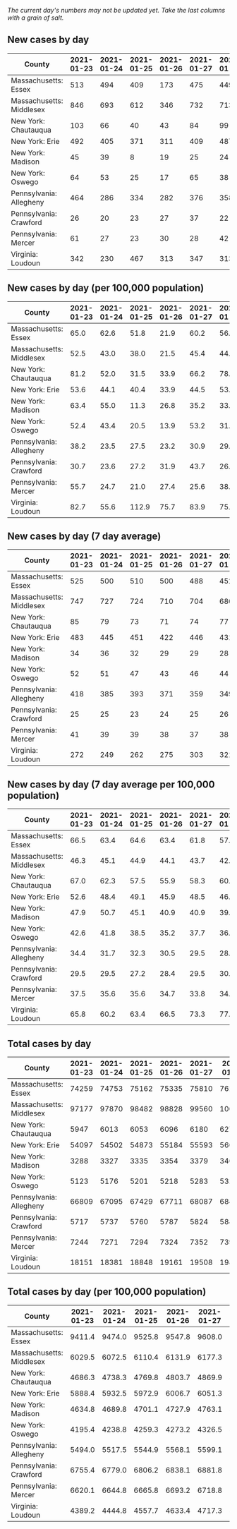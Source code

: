 _The current day's numbers may not be updated yet. Take the last columns with a grain of salt._
## New cases by day

| County | 2021-01-23 | 2021-01-24 | 2021-01-25 | 2021-01-26 | 2021-01-27 | 2021-01-28 | 2021-01-29 |
| --- | --- | --- | --- | --- | --- | --- | --- |
| Massachusetts: Essex | 513 | 494 | 409 | 173 | 475 | 449 |  |
| Massachusetts: Middlesex | 846 | 693 | 612 | 346 | 732 | 713 |  |
| New York: Chautauqua | 103 | 66 | 40 | 43 | 84 | 99 |  |
| New York: Erie | 492 | 405 | 371 | 311 | 409 | 487 |  |
| New York: Madison | 45 | 39 | 8 | 19 | 25 | 24 |  |
| New York: Oswego | 64 | 53 | 25 | 17 | 65 | 38 |  |
| Pennsylvania: Allegheny | 464 | 286 | 334 | 282 | 376 | 358 |  |
| Pennsylvania: Crawford | 26 | 20 | 23 | 27 | 37 | 22 |  |
| Pennsylvania: Mercer | 61 | 27 | 23 | 30 | 28 | 42 |  |
| Virginia: Loudoun | 342 | 230 | 467 | 313 | 347 | 313 |  |

## New cases by day (per 100,000 population)

| County | 2021-01-23 | 2021-01-24 | 2021-01-25 | 2021-01-26 | 2021-01-27 | 2021-01-28 | 2021-01-29 |
| --- | --- | --- | --- | --- | --- | --- | --- |
| Massachusetts: Essex | 65.0 | 62.6 | 51.8 | 21.9 | 60.2 | 56.9 |  |
| Massachusetts: Middlesex | 52.5 | 43.0 | 38.0 | 21.5 | 45.4 | 44.2 |  |
| New York: Chautauqua | 81.2 | 52.0 | 31.5 | 33.9 | 66.2 | 78.0 |  |
| New York: Erie | 53.6 | 44.1 | 40.4 | 33.9 | 44.5 | 53.0 |  |
| New York: Madison | 63.4 | 55.0 | 11.3 | 26.8 | 35.2 | 33.8 |  |
| New York: Oswego | 52.4 | 43.4 | 20.5 | 13.9 | 53.2 | 31.1 |  |
| Pennsylvania: Allegheny | 38.2 | 23.5 | 27.5 | 23.2 | 30.9 | 29.4 |  |
| Pennsylvania: Crawford | 30.7 | 23.6 | 27.2 | 31.9 | 43.7 | 26.0 |  |
| Pennsylvania: Mercer | 55.7 | 24.7 | 21.0 | 27.4 | 25.6 | 38.4 |  |
| Virginia: Loudoun | 82.7 | 55.6 | 112.9 | 75.7 | 83.9 | 75.7 |  |

## New cases by day (7 day average)

| County | 2021-01-23 | 2021-01-24 | 2021-01-25 | 2021-01-26 | 2021-01-27 | 2021-01-28 | 2021-01-29 |
| --- | --- | --- | --- | --- | --- | --- | --- |
| Massachusetts: Essex | 525 | 500 | 510 | 500 | 488 | 452 |  |
| Massachusetts: Middlesex | 747 | 727 | 724 | 710 | 704 | 680 |  |
| New York: Chautauqua | 85 | 79 | 73 | 71 | 74 | 77 |  |
| New York: Erie | 483 | 445 | 451 | 422 | 446 | 431 |  |
| New York: Madison | 34 | 36 | 32 | 29 | 29 | 28 |  |
| New York: Oswego | 52 | 51 | 47 | 43 | 46 | 44 |  |
| Pennsylvania: Allegheny | 418 | 385 | 393 | 371 | 359 | 349 |  |
| Pennsylvania: Crawford | 25 | 25 | 23 | 24 | 25 | 26 |  |
| Pennsylvania: Mercer | 41 | 39 | 39 | 38 | 37 | 38 |  |
| Virginia: Loudoun | 272 | 249 | 262 | 275 | 303 | 321 |  |

## New cases by day (7 day average per 100,000 population)

| County | 2021-01-23 | 2021-01-24 | 2021-01-25 | 2021-01-26 | 2021-01-27 | 2021-01-28 | 2021-01-29 |
| --- | --- | --- | --- | --- | --- | --- | --- |
| Massachusetts: Essex | 66.5 | 63.4 | 64.6 | 63.4 | 61.8 | 57.3 |  |
| Massachusetts: Middlesex | 46.3 | 45.1 | 44.9 | 44.1 | 43.7 | 42.2 |  |
| New York: Chautauqua | 67.0 | 62.3 | 57.5 | 55.9 | 58.3 | 60.7 |  |
| New York: Erie | 52.6 | 48.4 | 49.1 | 45.9 | 48.5 | 46.9 |  |
| New York: Madison | 47.9 | 50.7 | 45.1 | 40.9 | 40.9 | 39.5 |  |
| New York: Oswego | 42.6 | 41.8 | 38.5 | 35.2 | 37.7 | 36.0 |  |
| Pennsylvania: Allegheny | 34.4 | 31.7 | 32.3 | 30.5 | 29.5 | 28.7 |  |
| Pennsylvania: Crawford | 29.5 | 29.5 | 27.2 | 28.4 | 29.5 | 30.7 |  |
| Pennsylvania: Mercer | 37.5 | 35.6 | 35.6 | 34.7 | 33.8 | 34.7 |  |
| Virginia: Loudoun | 65.8 | 60.2 | 63.4 | 66.5 | 73.3 | 77.6 |  |

## Total cases by day

| County | 2021-01-23 | 2021-01-24 | 2021-01-25 | 2021-01-26 | 2021-01-27 | 2021-01-28 | 2021-01-29 |
| --- | --- | --- | --- | --- | --- | --- | --- |
| Massachusetts: Essex | 74259 | 74753 | 75162 | 75335 | 75810 | 76259 |  |
| Massachusetts: Middlesex | 97177 | 97870 | 98482 | 98828 | 99560 | 100273 |  |
| New York: Chautauqua | 5947 | 6013 | 6053 | 6096 | 6180 | 6279 |  |
| New York: Erie | 54097 | 54502 | 54873 | 55184 | 55593 | 56080 |  |
| New York: Madison | 3288 | 3327 | 3335 | 3354 | 3379 | 3403 |  |
| New York: Oswego | 5123 | 5176 | 5201 | 5218 | 5283 | 5321 |  |
| Pennsylvania: Allegheny | 66809 | 67095 | 67429 | 67711 | 68087 | 68445 |  |
| Pennsylvania: Crawford | 5717 | 5737 | 5760 | 5787 | 5824 | 5846 |  |
| Pennsylvania: Mercer | 7244 | 7271 | 7294 | 7324 | 7352 | 7394 |  |
| Virginia: Loudoun | 18151 | 18381 | 18848 | 19161 | 19508 | 19821 |  |

## Total cases by day (per 100,000 population)

| County | 2021-01-23 | 2021-01-24 | 2021-01-25 | 2021-01-26 | 2021-01-27 | 2021-01-28 | 2021-01-29 |
| --- | --- | --- | --- | --- | --- | --- | --- |
| Massachusetts: Essex | 9411.4 | 9474.0 | 9525.8 | 9547.8 | 9608.0 | 9664.9 |  |
| Massachusetts: Middlesex | 6029.5 | 6072.5 | 6110.4 | 6131.9 | 6177.3 | 6221.6 |  |
| New York: Chautauqua | 4686.3 | 4738.3 | 4769.8 | 4803.7 | 4869.9 | 4947.9 |  |
| New York: Erie | 5888.4 | 5932.5 | 5972.9 | 6006.7 | 6051.3 | 6104.3 |  |
| New York: Madison | 4634.8 | 4689.8 | 4701.1 | 4727.9 | 4763.1 | 4796.9 |  |
| New York: Oswego | 4195.4 | 4238.8 | 4259.3 | 4273.2 | 4326.5 | 4357.6 |  |
| Pennsylvania: Allegheny | 5494.0 | 5517.5 | 5544.9 | 5568.1 | 5599.1 | 5628.5 |  |
| Pennsylvania: Crawford | 6755.4 | 6779.0 | 6806.2 | 6838.1 | 6881.8 | 6907.8 |  |
| Pennsylvania: Mercer | 6620.1 | 6644.8 | 6665.8 | 6693.2 | 6718.8 | 6757.2 |  |
| Virginia: Loudoun | 4389.2 | 4444.8 | 4557.7 | 4633.4 | 4717.3 | 4793.0 |  |

